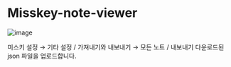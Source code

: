 # Misskey-note-viewer
![image](https://github.com/user-attachments/assets/976e6443-03e8-48e6-ac5e-b1df9613d645)

미스키 설정 → 기타 설정 / 가져내기와 내보내기 → 모든 노트 / 내보내기 
다운로드된 json 파일을 업로드합니다.

